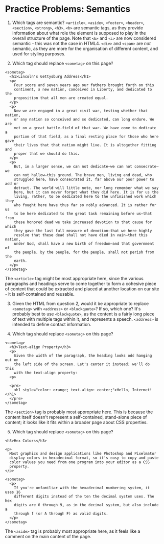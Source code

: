# Practice Problems: Semantics

1. Which tags are semantic?
`<article>`, `<aside>`, `<footer>`, `<header>`, `<section>`, `<strong>`, `<h3>`, `<b>` are semantic tags, as they provide information about what role the element is supposed to play in the overall structure of the page. Note that `<b>` and `<i>` are now considered semantic - this was not the case in HTML4. `<div>` and `<span>` are _not_ semantic, as they are more for the organisation of different content, and used for styling purposes.

2. Which tag should replace `<sometag>` on this page?
```
<sometag>
  <h1>Lincoln's Gettysburg Address</h1>
  <p>
    Four score and seven years ago our fathers brought forth on this
    continent, a new nation, conceived in Liberty, and dedicated to the
    proposition that all men are created equal.
  </p>
  <p>
    Now we are engaged in a great civil war, testing whether that nation,
    or any nation so conceived and so dedicated, can long endure. We are
    met on a great battle-field of that war. We have come to dedicate a
    portion of that field, as a final resting place for those who here gave
    their lives that that nation might live. It is altogether fitting and
    proper that we should do this.
  </p>
  <p>
    But, in a larger sense, we can not dedicate—we can not consecrate—we
    can not hallow—this ground. The brave men, living and dead, who
    struggled here, have consecrated it, far above our poor power to add or
    detract. The world will little note, nor long remember what we say
    here, but it can never forget what they did here. It is for us the
    living, rather, to be dedicated here to the unfinished work which they
    who fought here have thus far so nobly advanced. It is rather for us
    to be here dedicated to the great task remaining before us—that from
    these honored dead we take increased devotion to that cause for which
    they gave the last full measure of devotion—that we here highly
    resolve that these dead shall not have died in vain—that this nation,
    under God, shall have a new birth of freedom—and that government of
    the people, by the people, for the people, shall not perish from the
    earth.
  </p>
</sometag>
```
The `<article>` tag might be most appropriate here, since the various paragraphs and headings serve to come together to form a cohesive piece of content that could be extracted and placed at another location on our site - it is self-contained and reusable.

3. Given the HTML from question 2, would it be appropriate to replace `<sometag>` with `<address>` or `<blockquote>`? If so, which one?
It's probably best to use `<blockquote>`, as the content is a fairly long piece of text with multiple tags within it, and represents a speech. `<address>` is intended to define contact information.

4. Which tag should replace `<sometag>` on this page?
```
<sometag>
  <h3>Text-align Property</h3>
  <p>
    Given the width of the paragraph, the heading looks odd hanging out on
    the left side of the screen. Let's center it instead; we'll do this
    with the text-align property:
  <p>

  <pre>
    <h1 style="color: orange; text-align: center;">Hello, Internet!</h1>
  </pre>
</sometag>
```
The `<section>` tag is probably most appropriate here. This is because the content itself doesn't represent a self-contained, stand-alone piece of content; it looks like it fits within a broader page about CSS properties.

5. Which tag should replace `<sometag>` on this page?
```
<h3>Hex Colors</h3>

<p>
  Most graphics and design applications like Photoshop and Pixelmator
  display colors in hexadecimal format, so it's easy to copy and paste
  color values you need from one program into your editor as a CSS
  property.
</p>

<sometag>
  <p>
    If you're unfamiliar with the hexadecimal numbering system, it uses 16
    different digits instead of the ten the decimal system uses. The hex
    digits are 0 through 9, as in the decimal system, but also include a
    through f (or A through F) as valid digits.
  </p>
</sometag>
```
The `<aside>` tag is probably most appropriate here, as it feels like a comment on the main content of the page.
